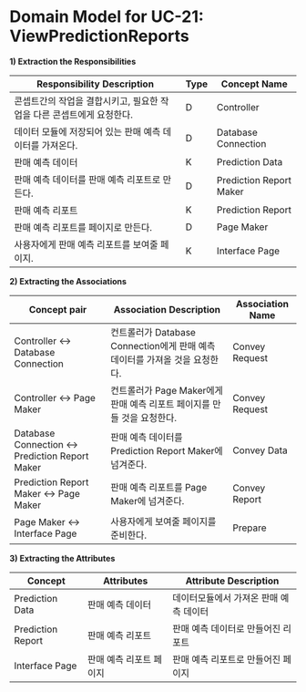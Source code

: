 # Domain Model for UC-21: ViewPredictionReports

**1) Extraction the Responsibilities**

| Responsibility Description                                   | Type | Concept Name |
| ------------------------------------------------------------ | ---- | ------------ |
| 콘셉트간의 작업을 결합시키고, 필요한 작업을 다른 콘셉트에게 요청한다. | D | Controller   |
| 데이터 모듈에 저장되어 있는 판매 예측 데이터를 가져온다. | D | Database Connection |
| 판매 예측 데이터 | K | Prediction Data |
| 판매 예측 데이터를 판매 예측 리포트로 만든다. | D | Prediction Report Maker |
| 판매 예측 리포트 | K | Prediction Report |
| 판매 예측 리포트를 페이지로 만든다. | D | Page Maker              |
| 사용자에게 판매 예측 리포트를 보여줄 페이지. | K | Interface Page          |

**2) Extracting the Associations**

| Concept pair | Association Description | Association Name |
| --------- | ----------------------- | ---------------- |
| Controller <-> Database Connection | 컨트롤러가 Database Connection에게 판매 예측 데이터를 가져올 것을 요청한다. | Convey Request |
| Controller <-> Page Maker | 컨트롤러가 Page Maker에게 판매 예측 리포트 페이지를 만들 것을 요청한다. | Convey Request |
| Database Connection <-> Prediction Report Maker | 판매 예측 데이터를 Prediction Report Maker에 넘겨준다. | Convey Data |
| Prediction Report Maker <-> Page Maker | 판매 예측 리포트를 Page Maker에 넘겨준다. | Convey Report |
| Page Maker <-> Interface Page | 사용자에게 보여줄 페이지를 준비한다. | Prepare |

**3) Extracting the Attributes**

| Concept           | Attributes              | Attribute Description                  |
| ----------------- | ----------------------- | -------------------------------------- |
| Prediction Data   | 판매 예측 데이터        | 데이터모듈에서 가져온 판매 예측 데이터 |
| Prediction Report | 판매 예측 리포트        | 판매 예측 데이터로 만들어진 리포트     |
| Interface Page    | 판매 예측 리포트 페이지 | 판매 예측 리포트로 만들어진 페이지     |
